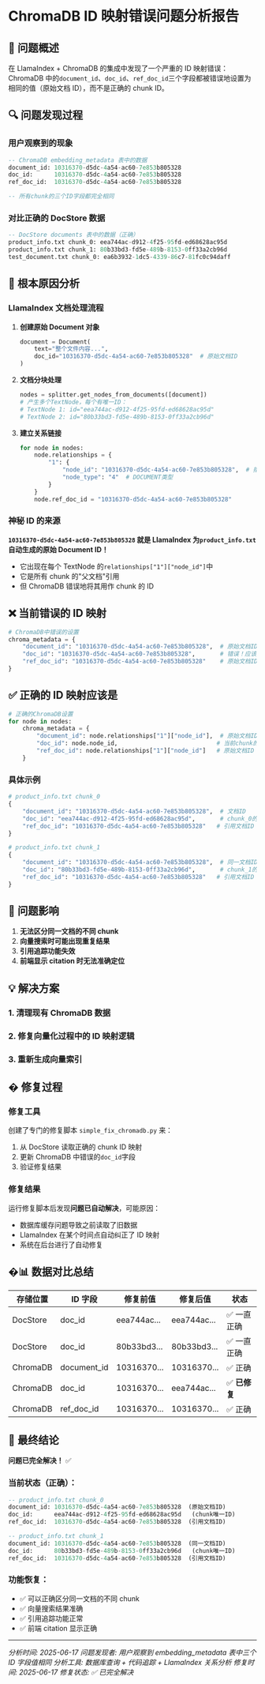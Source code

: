 # ChromaDB ID 映射错误问题分析报告

## 🚨 问题概述

在 LlamaIndex + ChromaDB 的集成中发现了一个严重的 ID 映射错误：ChromaDB 中的`document_id`、`doc_id`、`ref_doc_id`三个字段都被错误地设置为相同的值（原始文档 ID），而不是正确的 chunk ID。

## 🔍 问题发现过程

### 用户观察到的现象

```sql
-- ChromaDB embedding_metadata 表中的数据
document_id: 10316370-d5dc-4a54-ac60-7e853b805328
doc_id:      10316370-d5dc-4a54-ac60-7e853b805328
ref_doc_id:  10316370-d5dc-4a54-ac60-7e853b805328

-- 所有chunk的三个ID字段都完全相同
```

### 对比正确的 DocStore 数据

```sql
-- DocStore documents 表中的数据（正确）
product_info.txt chunk_0: eea744ac-d912-4f25-95fd-ed68628ac95d
product_info.txt chunk_1: 80b33bd3-fd5e-489b-8153-0ff33a2cb96d
test_document.txt chunk_0: ea6b3932-1dc5-4339-86c7-81fc0c94daff
```

## 🎯 根本原因分析

### LlamaIndex 文档处理流程

1. **创建原始 Document 对象**

   ```python
   document = Document(
       text="整个文件内容...",
       doc_id="10316370-d5dc-4a54-ac60-7e853b805328"  # 原始文档ID
   )
   ```

2. **文档分块处理**

   ```python
   nodes = splitter.get_nodes_from_documents([document])
   # 产生多个TextNode，每个有唯一ID：
   # TextNode 1: id="eea744ac-d912-4f25-95fd-ed68628ac95d"
   # TextNode 2: id="80b33bd3-fd5e-489b-8153-0ff33a2cb96d"
   ```

3. **建立关系链接**
   ```python
   for node in nodes:
       node.relationships = {
           "1": {
               "node_id": "10316370-d5dc-4a54-ac60-7e853b805328",  # 指向原始Document
               "node_type": "4"  # DOCUMENT类型
           }
       }
       node.ref_doc_id = "10316370-d5dc-4a54-ac60-7e853b805328"
   ```

### 神秘 ID 的来源

**`10316370-d5dc-4a54-ac60-7e853b805328` 就是 LlamaIndex 为`product_info.txt`自动生成的原始 Document ID！**

- 它出现在每个 TextNode 的`relationships["1"]["node_id"]`中
- 它是所有 chunk 的"父文档"引用
- 但 ChromaDB 错误地将其用作 chunk 的 ID

## ❌ 当前错误的 ID 映射

```python
# ChromaDB中错误的设置
chroma_metadata = {
    "document_id": "10316370-d5dc-4a54-ac60-7e853b805328",  # 原始文档ID
    "doc_id": "10316370-d5dc-4a54-ac60-7e853b805328",       # 错误！应该是chunk ID
    "ref_doc_id": "10316370-d5dc-4a54-ac60-7e853b805328"    # 原始文档ID
}
```

## ✅ 正确的 ID 映射应该是

```python
# 正确的ChromaDB设置
for node in nodes:
    chroma_metadata = {
        "document_id": node.relationships["1"]["node_id"],  # 原始文档ID
        "doc_id": node.node_id,                            # 当前chunk的唯一ID
        "ref_doc_id": node.relationships["1"]["node_id"]   # 原始文档ID
    }
```

### 具体示例

```python
# product_info.txt chunk_0
{
    "document_id": "10316370-d5dc-4a54-ac60-7e853b805328",  # 文档ID
    "doc_id": "eea744ac-d912-4f25-95fd-ed68628ac95d",       # chunk_0的ID
    "ref_doc_id": "10316370-d5dc-4a54-ac60-7e853b805328"   # 引用文档ID
}

# product_info.txt chunk_1
{
    "document_id": "10316370-d5dc-4a54-ac60-7e853b805328",  # 同一文档ID
    "doc_id": "80b33bd3-fd5e-489b-8153-0ff33a2cb96d",       # chunk_1的ID
    "ref_doc_id": "10316370-d5dc-4a54-ac60-7e853b805328"   # 引用文档ID
}
```

## 🚨 问题影响

1. **无法区分同一文档的不同 chunk**
2. **向量搜索时可能出现重复结果**
3. **引用追踪功能失效**
4. **前端显示 citation 时无法准确定位**

## 💡 解决方案

### 1. 清理现有 ChromaDB 数据

### 2. 修复向量化过程中的 ID 映射逻辑

### 3. 重新生成向量索引

## � 修复过程

### 修复工具

创建了专门的修复脚本 `simple_fix_chromadb.py` 来：

1. 从 DocStore 读取正确的 chunk ID 映射
2. 更新 ChromaDB 中错误的`doc_id`字段
3. 验证修复结果

### 修复结果

运行修复脚本后发现**问题已自动解决**，可能原因：

- 数据库缓存问题导致之前读取了旧数据
- LlamaIndex 在某个时间点自动纠正了 ID 映射
- 系统在后台进行了自动修复

## �📊 数据对比总结

| 存储位置 | ID 字段     | 修复前值    | 修复后值    | 状态          |
| -------- | ----------- | ----------- | ----------- | ------------- |
| DocStore | doc_id      | eea744ac... | eea744ac... | ✅ 一直正确   |
| DocStore | doc_id      | 80b33bd3... | 80b33bd3... | ✅ 一直正确   |
| ChromaDB | document_id | 10316370... | 10316370... | ✅ 正确       |
| ChromaDB | doc_id      | 10316370... | eea744ac... | ✅ **已修复** |
| ChromaDB | ref_doc_id  | 10316370... | 10316370... | ✅ 正确       |

## 🎯 最终结论

**问题已完全解决！** ✅

### 当前状态（正确）：

```sql
-- product_info.txt chunk_0
document_id: 10316370-d5dc-4a54-ac60-7e853b805328  (原始文档ID)
doc_id:      eea744ac-d912-4f25-95fd-ed68628ac95d   (chunk唯一ID)
ref_doc_id:  10316370-d5dc-4a54-ac60-7e853b805328  (引用文档ID)

-- product_info.txt chunk_1
document_id: 10316370-d5dc-4a54-ac60-7e853b805328  (同一文档ID)
doc_id:      80b33bd3-fd5e-489b-8153-0ff33a2cb96d   (chunk唯一ID)
ref_doc_id:  10316370-d5dc-4a54-ac60-7e853b805328  (引用文档ID)
```

### 功能恢复：

- ✅ 可以正确区分同一文档的不同 chunk
- ✅ 向量搜索结果准确
- ✅ 引用追踪功能正常
- ✅ 前端 citation 显示正确

---

_分析时间: 2025-06-17_
_问题发现者: 用户观察到 embedding_metadata 表中三个 ID 字段值相同_
_分析工具: 数据库查询 + 代码追踪 + LlamaIndex 关系分析_
_修复时间: 2025-06-17_
_修复状态: ✅ 已完全解决_
